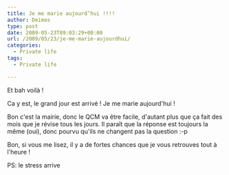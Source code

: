 ```yaml
---
title: Je me marie aujourd’hui !!!!
author: Deimos
type: post
date: 2009-05-23T09:03:29+00:00
url: /2009/05/23/je-me-marie-aujourdhui/
categories:
  - Private life
tags:
  - Private life

---
```


Et bah voilà !

Ca y est, le grand jour est arrivé ! Je me marie aujourd'hui !

Bon c'est la mairie, donc le QCM va être facile, d'autant plus que ça fait des mois que je révise tous les jours. Il paraît que la réponse est toujours la même (oui), donc pourvu qu'ils ne changent pas la question :-p

Bon, si vous me lisez, il y a de fortes chances que je vous retrouves tout à l'heure !

PS: le stress arrive

